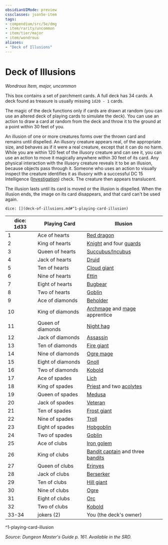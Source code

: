 ```yaml
---
obsidianUIMode: preview
cssclasses: json5e-item
tags:
- compendium/src/5e/dmg
- item/rarity/uncommon
- item/tier/major
- item/wondrous
aliases: 
- "Deck of Illusions"
---
```

# Deck of Illusions
*Wondrous Item, major, uncommon*  


This box contains a set of parchment cards. A full deck has 34 cards. A deck found as treasure is usually missing `1d20 - 1` cards.

The magic of the deck functions only if cards are drawn at random (you can use an altered deck of playing cards to simulate the deck). You can use an action to draw a card at random from the deck and throw it to the ground at a point within 30 feet of you.

An illusion of one or more creatures forms over the thrown card and remains until dispelled. An illusory creature appears real, of the appropriate size, and behaves as if it were a real creature, except that it can do no harm. While you are within 120 feet of the illusory creature and can see it, you can use an action to move it magically anywhere within 30 feet of its card. Any physical interaction with the illusory creature reveals it to be an illusion, because objects pass through it. Someone who uses an action to visually inspect the creature identifies it as illusory with a successful DC 15 Intelligence ([Investigation](/3-Mechanics/CLI/rules/skills.md#Investigation)) check. The creature then appears translucent.

The illusion lasts until its card is moved or the illusion is dispelled. When the illusion ends, the image on its card disappears, and that card can't be used again.

`dice: [](deck-of-illusions.md#^1-playing-card-illusion)`

| dice: 1d33 | Playing Card | Illusion |
|------------|--------------|----------|
| 1 | Ace of hearts | [Red dragon](/3-Mechanics/CLI/bestiary/dragon/adult-red-dragon.md) |
| 2 | King of hearts | [Knight](/3-Mechanics/CLI/bestiary/humanoid/knight.md) and four [guards](/3-Mechanics/CLI/bestiary/humanoid/guard.md) |
| 3 | Queen of hearts | [Succubus/Incubus](/3-Mechanics/CLI/bestiary/fiend/succubus.md) |
| 4 | Jack of hearts | [Druid](/3-Mechanics/CLI/bestiary/humanoid/druid.md) |
| 5 | Ten of hearts | [Cloud giant](/3-Mechanics/CLI/bestiary/giant/cloud-giant.md) |
| 6 | Nine of hearts | [Ettin](/3-Mechanics/CLI/bestiary/giant/ettin.md) |
| 7 | Eight of hearts | [Bugbear](/3-Mechanics/CLI/bestiary/humanoid/bugbear.md) |
| 8 | Two of hearts | [Goblin](/3-Mechanics/CLI/bestiary/humanoid/goblin.md) |
| 9 | Ace of diamonds | [Beholder](/3-Mechanics/CLI/bestiary/aberration/beholder.md) |
| 10 | King of diamonds | [Archmage](/3-Mechanics/CLI/bestiary/humanoid/archmage.md) and [mage](/3-Mechanics/CLI/bestiary/humanoid/mage.md) apprentice |
| 11 | Queen of diamonds | [Night hag](/3-Mechanics/CLI/bestiary/fiend/night-hag.md) |
| 12 | Jack of diamonds | [Assassin](/3-Mechanics/CLI/bestiary/humanoid/assassin.md) |
| 13 | Ten of diamonds | [Fire giant](/3-Mechanics/CLI/bestiary/giant/fire-giant.md) |
| 14 | Nine of diamonds | [Ogre mage](/3-Mechanics/CLI/bestiary/giant/oni.md) |
| 15 | Eight of diamonds | [Gnoll](/3-Mechanics/CLI/bestiary/humanoid/gnoll.md) |
| 16 | Two of diamonds | [Kobold](/3-Mechanics/CLI/bestiary/humanoid/kobold.md) |
| 17 | Ace of spades | [Lich](/3-Mechanics/CLI/bestiary/undead/lich.md) |
| 18 | King of spades | [Priest](/3-Mechanics/CLI/bestiary/humanoid/priest.md) and two [acolytes](/3-Mechanics/CLI/bestiary/humanoid/acolyte.md) |
| 19 | Queen of spades | [Medusa](/3-Mechanics/CLI/bestiary/monstrosity/medusa.md) |
| 20 | Jack of spades | [Veteran](/3-Mechanics/CLI/bestiary/humanoid/veteran.md) |
| 21 | Ten of spades | [Frost giant](/3-Mechanics/CLI/bestiary/giant/frost-giant.md) |
| 22 | Nine of spades | [Troll](/3-Mechanics/CLI/bestiary/giant/troll.md) |
| 23 | Eight of spades | [Hobgoblin](/3-Mechanics/CLI/bestiary/humanoid/hobgoblin.md) |
| 24 | Two of spades | [Goblin](/3-Mechanics/CLI/bestiary/humanoid/goblin.md) |
| 25 | Ace of clubs | [Iron golem](/3-Mechanics/CLI/bestiary/construct/iron-golem.md) |
| 26 | King of clubs | [Bandit captain](/3-Mechanics/CLI/bestiary/humanoid/bandit-captain.md) and three [bandits](/3-Mechanics/CLI/bestiary/humanoid/bandit.md) |
| 27 | Queen of clubs | [Erinyes](/3-Mechanics/CLI/bestiary/fiend/erinyes.md) |
| 28 | Jack of clubs | [Berserker](/3-Mechanics/CLI/bestiary/humanoid/berserker.md) |
| 29 | Ten of clubs | [Hill giant](/3-Mechanics/CLI/bestiary/giant/hill-giant.md) |
| 30 | Nine of clubs | [Ogre](/3-Mechanics/CLI/bestiary/giant/ogre.md) |
| 31 | Eight of clubs | [Orc](/3-Mechanics/CLI/bestiary/humanoid/orc.md) |
| 32 | Two of clubs | [Kobold](/3-Mechanics/CLI/bestiary/humanoid/kobold.md) |
| 33-34 | jokers (2) | You (the deck's owner) |
^1-playing-card-illusion

*Source: Dungeon Master's Guide p. 161. Available in the SRD.*